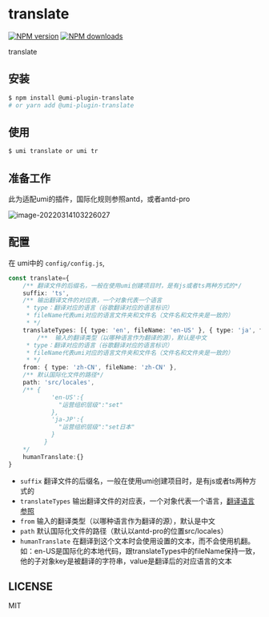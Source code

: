 # translate

[![NPM version](https://img.shields.io/npm/v/translate.svg?style=flat)](https://npmjs.org/package/translate)
[![NPM downloads](http://img.shields.io/npm/dm/translate.svg?style=flat)](https://npmjs.org/package/translate)

translate

## 安装

```bash
$ npm install @umi-plugin-translate
# or yarn add @umi-plugin-translate
```

## 使用

```bash
$ umi translate or umi tr
```



## 准备工作

此为适配umi的插件，国际化规则参照antd，或者antd-pro

![image-20220314103226027](https://github.com/aiyuekuang/umi-plugin-translate/blob/master/images/image-20220314103226027.png)



## 配置

在 umi中的 `config/config.js`,

```ts
const translate={
    /** 翻译文件的后缀名，一般在使用umi创建项目时，是有js或者ts两种方式的*/
    suffix: 'ts',
    /** 输出翻译文件的对应表，一个对象代表一个语言
     * type：翻译对应的语言（谷歌翻译对应的语言标识）
     * fileName代表umi对应的语言文件夹和文件名（文件名和文件夹是一致的）
     * */
    translateTypes: [{ type: 'en', fileName: 'en-US' }, { type: 'ja', fileName: 'ja-JP' }],
        /**  输入的翻译类型（以哪种语言作为翻译的源），默认是中文
     * type：翻译对应的语言（谷歌翻译对应的语言标识）
     * fileName代表umi对应的语言文件夹和文件名（文件名和文件夹是一致的）
     * */
    from: { type: 'zh-CN', fileName: 'zh-CN' },
    /** 默认国际化文件的路径*/
    path: 'src/locales',
    /** {
            'en-US':{
              "运营组织层级":"set"
            },
            'ja-JP':{
              "运营组织层级":"set日本"
            }
          }
    */
    humanTranslate:{}
}
```

- `suffix` 翻译文件的后缀名，一般在使用umi创建项目时，是有js或者ts两种方式的
- `translateTypes` 输出翻译文件的对应表，一个对象代表一个语言，[翻译语言参照](https://github.com/matheuss/google-translate-api/blob/master/languages.js)
- `from` 输入的翻译类型（以哪种语言作为翻译的源），默认是中文
- `path` 默认国际化文件的路径（默认以antd-pro的位置src/locales）
- `humanTranslate` 在翻译到这个文本时会使用设置的文本，而不会使用机翻。如：en-US是国际化的本地代码，跟translateTypes中的fileName保持一致，他的子对象key是被翻译的字符串，value是翻译后的对应语言的文本



## LICENSE

MIT
